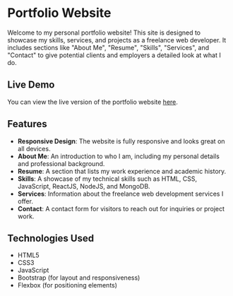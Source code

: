 # Portfolio Website

Welcome to my personal portfolio website! This site is designed to showcase my skills, services, and projects as a freelance web developer. It includes sections like "About Me", "Resume", "Skills", "Services", and "Contact" to give potential clients and employers a detailed look at what I do.

## Live Demo

You can view the live version of the portfolio website [here](https://ahmad-murtaza2.github.io/Portfolio/).

## Features

- **Responsive Design**: The website is fully responsive and looks great on all devices.
- **About Me**: An introduction to who I am, including my personal details and professional background.
- **Resume**: A section that lists my work experience and academic history.
- **Skills**: A showcase of my technical skills such as HTML, CSS, JavaScript, ReactJS, NodeJS, and MongoDB.
- **Services**: Information about the freelance web development services I offer.
- **Contact**: A contact form for visitors to reach out for inquiries or project work.

## Technologies Used

- HTML5
- CSS3
- JavaScript
- Bootstrap (for layout and responsiveness)
- Flexbox (for positioning elements)

